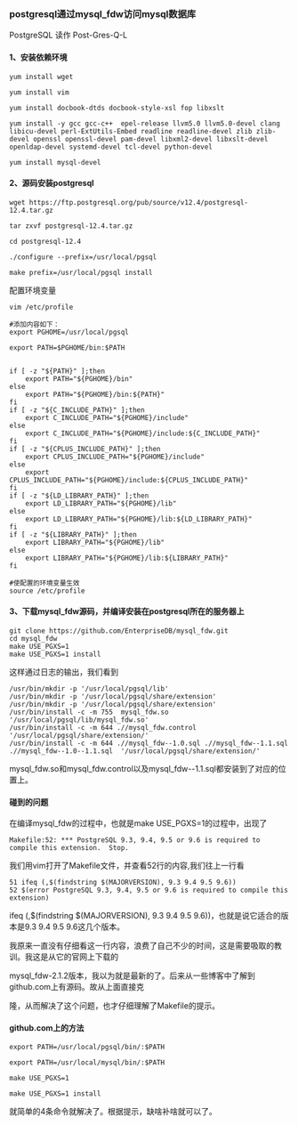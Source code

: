 ### postgresql通过mysql_fdw访问mysql数据库

PostgreSQL 读作 Post-Gres-Q-L

#### 1、安装依赖环境

```
yum install wget

yum install vim 

yum install docbook-dtds docbook-style-xsl fop libxslt 

yum install -y gcc gcc-c++  epel-release llvm5.0 llvm5.0-devel clang libicu-devel perl-ExtUtils-Embed readline readline-devel zlib zlib-devel openssl openssl-devel pam-devel libxml2-devel libxslt-devel openldap-devel systemd-devel tcl-devel python-devel

yum install mysql-devel
```

#### 2、源码安装postgresql

```
wget https://ftp.postgresql.org/pub/source/v12.4/postgresql-12.4.tar.gz

tar zxvf postgresql-12.4.tar.gz

cd postgresql-12.4

./configure --prefix=/usr/local/pgsql

make prefix=/usr/local/pgsql install
```

配置环境变量

```
vim /etc/profile

#添加内容如下：
export PGHOME=/usr/local/pgsql

export PATH=$PGHOME/bin:$PATH


if [ -z "${PATH}" ];then
    export PATH="${PGHOME}/bin"
else
    export PATH="${PGHOME}/bin:${PATH}"
fi
if [ -z "${C_INCLUDE_PATH}" ];then
    export C_INCLUDE_PATH="${PGHOME}/include"
else
    export C_INCLUDE_PATH="${PGHOME}/include:${C_INCLUDE_PATH}"
fi
if [ -z "${CPLUS_INCLUDE_PATH}" ];then
    export CPLUS_INCLUDE_PATH="${PGHOME}/include"
else
    export CPLUS_INCLUDE_PATH="${PGHOME}/include:${CPLUS_INCLUDE_PATH}"
fi
if [ -z "${LD_LIBRARY_PATH}" ];then
    export LD_LIBRARY_PATH="${PGHOME}/lib"
else
    export LD_LIBRARY_PATH="${PGHOME}/lib:${LD_LIBRARY_PATH}"
fi
if [ -z "${LIBRARY_PATH}" ];then
    export LIBRARY_PATH="${PGHOME}/lib"
else
    export LIBRARY_PATH="${PGHOME}/lib:${LIBRARY_PATH}"
fi

#使配置的环境变量生效
source /etc/profile
```

#### 3、下载mysql_fdw源码，并编译安装在postgresql所在的服务器上

```
git clone https://github.com/EnterpriseDB/mysql_fdw.git
cd mysql_fdw
make USE_PGXS=1
make USE_PGXS=1 install
```

这样通过日志的输出，我们看到

```
/usr/bin/mkdir -p '/usr/local/pgsql/lib'
/usr/bin/mkdir -p '/usr/local/pgsql/share/extension'
/usr/bin/mkdir -p '/usr/local/pgsql/share/extension'
/usr/bin/install -c -m 755  mysql_fdw.so '/usr/local/pgsql/lib/mysql_fdw.so'
/usr/bin/install -c -m 644 .//mysql_fdw.control '/usr/local/pgsql/share/extension/'
/usr/bin/install -c -m 644 .//mysql_fdw--1.0.sql .//mysql_fdw--1.1.sql .//mysql_fdw--1.0--1.1.sql  '/usr/local/pgsql/share/extension/'

```

mysql_fdw.so和mysql_fdw.control以及mysql_fdw--1.1.sql都安装到了对应的位置上。

#### 碰到的问题

在编译mysql_fdw的过程中，也就是make USE_PGXS=1的过程中，出现了

```
Makefile:52: *** PostgreSQL 9.3, 9.4, 9.5 or 9.6 is required to compile this extension.  Stop.
```

我们用vim打开了Makefile文件，并查看52行的内容,我们往上一行看

```
51 ifeq (,$(findstring $(MAJORVERSION), 9.3 9.4 9.5 9.6))
52 $(error PostgreSQL 9.3, 9.4, 9.5 or 9.6 is required to compile this extension)
```

ifeq (,$(findstring $(MAJORVERSION), 9.3 9.4 9.5 9.6))，也就是说它适合的版本是9.3 9.4 9.5 9.6这几个版本。

我原来一直没有仔细看这一行内容，浪费了自己不少的时间，这是需要吸取的教训。我这是从它的官网上下载的

mysql_fdw-2.1.2版本，我以为就是最新的了。后来从一些博客中了解到github.com上有源码。故从上面直接克

隆，从而解决了这个问题，也才仔细理解了Makefile的提示。



#### github.com上的方法

```
export PATH=/usr/local/pgsql/bin/:$PATH

export PATH=/usr/local/mysql/bin/:$PATH

make USE_PGXS=1

make USE_PGXS=1 install
```

就简单的4条命令就解决了。根据提示，缺啥补啥就可以了。

